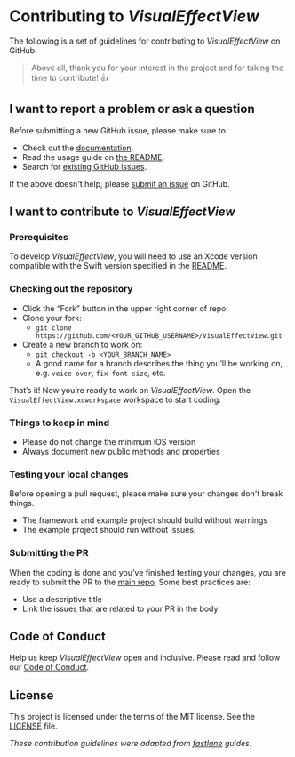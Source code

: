 # Contributing to _VisualEffectView_

The following is a set of guidelines for contributing to _VisualEffectView_ on GitHub.

> Above all, thank you for your interest in the project and for taking the time to contribute! 👍

## I want to report a problem or ask a question

Before submitting a new GitHub issue, please make sure to

- Check out the [documentation](https://github.com/efremidze/VisualEffectView).
- Read the usage guide on [the README](https://github.com/efremidze/VisualEffectView/#usage).
- Search for [existing GitHub issues](https://github.com/efremidze/VisualEffectView/issues).

If the above doesn't help, please [submit an issue](https://github.com/efremidze/VisualEffectView/issues) on GitHub.

## I want to contribute to _VisualEffectView_

### Prerequisites

To develop _VisualEffectView_, you will need to use an Xcode version compatible with the Swift version specified in the [README](https://github.com/efremidze/VisualEffectView/#requirements).

### Checking out the repository

- Click the “Fork” button in the upper right corner of repo
- Clone your fork:
    - `git clone https://github.com/<YOUR_GITHUB_USERNAME>/VisualEffectView.git`
- Create a new branch to work on:
    - `git checkout -b <YOUR_BRANCH_NAME>`
    - A good name for a branch describes the thing you’ll be working on, e.g. `voice-over`, `fix-font-size`, etc.

That’s it! Now you’re ready to work on _VisualEffectView_. Open the `VisualEffectView.xcworkspace` workspace to start coding.

### Things to keep in mind

- Please do not change the minimum iOS version
- Always document new public methods and properties

### Testing your local changes

Before opening a pull request, please make sure your changes don't break things.

- The framework and example project should build without warnings
- The example project should run without issues.

### Submitting the PR

When the coding is done and you’ve finished testing your changes, you are ready to submit the PR to the [main repo](https://github.com/efremidze/VisualEffectView). Some best practices are:

- Use a descriptive title
- Link the issues that are related to your PR in the body

## Code of Conduct

Help us keep _VisualEffectView_ open and inclusive. Please read and follow our [Code of Conduct](CODE_OF_CONDUCT.md).

## License

This project is licensed under the terms of the MIT license. See the [LICENSE](LICENSE) file.

_These contribution guidelines were adapted from [_fastlane_](https://github.com/fastlane/fastlane) guides._
